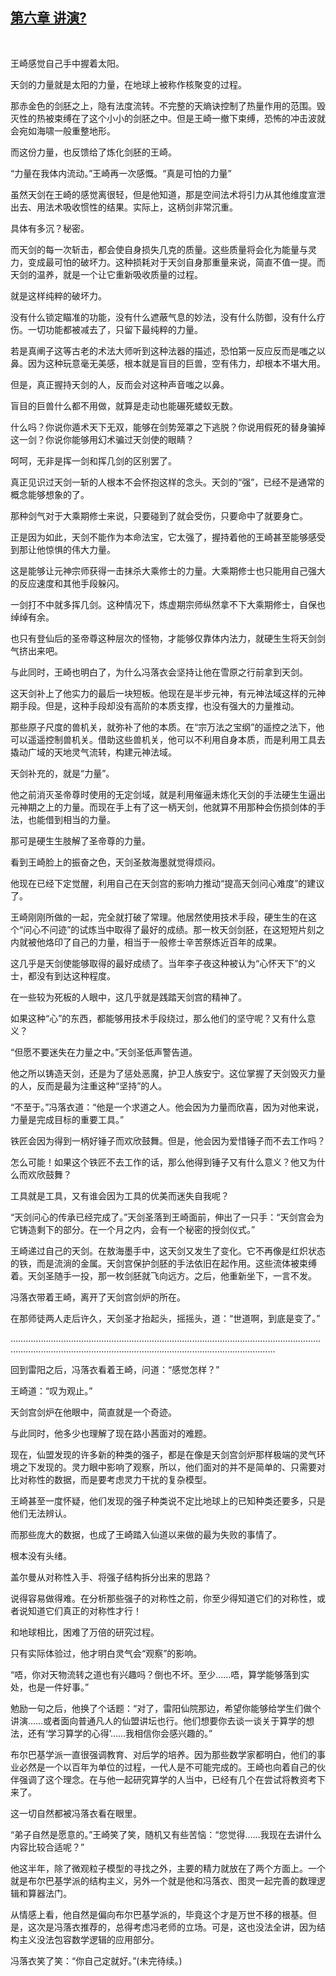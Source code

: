 ## [第六章 讲演?](https://www.xxbiquge.com/11_11207/9116461.html)
﻿

  王崎感觉自己手中握着太阳。

  天剑的力量就是太阳的力量，在地球上被称作核聚变的过程。

  那赤金色的剑胚之上，隐有法度流转。不完整的天熵诀控制了热量作用的范围。毁灭性的热被束缚在了这个小小的剑胚之中。但是王崎一撤下束缚，恐怖的冲击波就会宛如海啸一般重整地形。

  而这份力量，也反馈给了炼化剑胚的王崎。

  “力量在我体内流动。”王崎再一次感慨。“真是可怕的力量”

  虽然天剑在王崎的感觉离很轻，但是他知道，那是空间法术将引力从其他维度宣泄出去、用法术吸收惯性的结果。实际上，这柄剑非常沉重。

  具体有多沉？秘密。

  而天剑的每一次斩击，都会使自身损失几克的质量。这些质量将会化为能量与灵力，变成最可怕的破坏力。这种损耗对于天剑自身那重量来说，简直不值一提。而天剑的温养，就是一个让它重新吸收质量的过程。

  就是这样纯粹的破坏力。

  没有什么锁定瞄准的功能，没有什么遮蔽气息的妙法，没有什么防御，没有什么疗伤。一切功能都被减去了，只留下最纯粹的力量。

  若是真阐子这等古老的术法大师听到这种法器的描述，恐怕第一反应反而是嗤之以鼻。因为这种玩意毫无美感，根本就是盲目的巨兽，空有伟力，却根本不堪大用。

  但是，真正握持天剑的人，反而会对这种声音嗤之以鼻。

  盲目的巨兽什么都不用做，就算是走动也能碾死蝼蚁无数。

  什么吗？你说你遁术天下无双，能够在剑势笼罩之下逃脱？你说用假死的替身骗掉这一剑？你说你能够用幻术骗过天剑使的眼睛？

  呵呵，无非是挥一剑和挥几剑的区别罢了。

  真正见识过天剑一斩的人根本不会怀抱这样的念头。天剑的“强”，已经不是通常的概念能够想象的了。

  那种剑气对于大乘期修士来说，只要碰到了就会受伤，只要命中了就要身亡。

  正是因为如此，天剑不能作为本命法宝，它太强了，握持着他的王崎甚至能够感受到那让他惊惧的伟大力量。

  这是能够让元神宗师获得一击抹杀大乘修士的力量。大乘期修士也只能用自己强大的反应速度和其他手段躲闪。

  一剑打不中就多挥几剑。这种情况下，炼虚期宗师纵然拿不下大乘期修士，自保也绰绰有余。

  也只有登仙后的圣帝尊这种层次的怪物，才能够仅靠体内法力，就硬生生将天剑剑气挤出来吧。

  与此同时，王崎也明白了，为什么冯落衣会坚持让他在雪原之行前拿到天剑。

  这天剑补上了他实力的最后一块短板。他现在是半步元神，有元神法域这样的元神期手段。但是，这种手段却没有高阶的本质支撑，也没有强大的力量推动。

  那些原子尺度的兽机关，就弥补了他的本质。在“宗万法之宝纲”的遥控之法下，他可以遥遥控制兽机关。借助这些兽机关，他可以不利用自身本质，而是利用工具去撬动广域的天地灵气流转，构建元神法域。

  天剑补充的，就是“力量”。

  他之前消灭圣帝尊时使用的无定剑域，就是利用催逼未炼化天剑的手法硬生生逼出元神期之上的力量。而现在手上有了这一柄天剑，他就算不用那种会伤损剑体的手法，也能借到相当的力量。

  那可是硬生生肢解了圣帝尊的力量。

  看到王崎脸上的振奋之色，天剑圣敖海墨就觉得烦闷。

  他现在已经下定觉醒，利用自己在天剑宫的影响力推动“提高天剑问心难度”的建议了。

  王崎刚刚所做的一起，完全就打破了常理。他居然使用技术手段，硬生生的在这个“问心不问迹”的试炼当中取得了最好的成绩。那一枚天剑剑胚，在这短短片刻之内就被他烙印了自己的力量，相当于一般修士辛苦祭炼近百年的成果。

  这几乎是天剑使能够取得的最好成绩了。当年李子夜这种被认为“心怀天下”的义士，都没有到达这种程度。

  在一些较为死板的人眼中，这几乎就是践踏天剑宫的精神了。

  如果这种“心”的东西，都能够用技术手段绕过，那么他们的坚守呢？又有什么意义？

  “但愿不要迷失在力量之中。”天剑圣低声警告道。

  他之所以铸造天剑，还是为了惩处恶魔，护卫人族安宁。这位掌握了天剑毁灭力量的人，反而是最为注重这种“坚持”的人。

  “不至于。”冯落衣道：“他是一个求道之人。他会因为力量而欣喜，因为对他来说，力量是完成目标的重要工具。”

  铁匠会因为得到一柄好锤子而欢欣鼓舞。但是，他会因为爱惜锤子而不去工作吗？

  怎么可能！如果这个铁匠不去工作的话，那么他得到锤子又有什么意义？他又为什么而欢欣鼓舞？

  工具就是工具，又有谁会因为工具的优美而迷失自我呢？

  “天剑问心的传承已经完成了。”天剑圣落到王崎面前，伸出了一只手：“天剑宫会为它铸造剩下的部分。在一个月之内，会有一个秘密的授剑仪式。”

  王崎递过自己的天剑。在敖海墨手中，这天剑又发生了变化。它不再像是红炽状态的铁，而是流淌的金属。天剑宫保护剑胚的手法依旧在起作用。这些流体被束缚着。天剑圣随手一投，那一枚剑胚就飞向远方。之后，他重新坐下，一言不发。

  冯落衣带着王崎，离开了天剑宫剑炉的所在。

  在那师徒两人走后许久，天剑圣才抬起头，摇摇头，道：“世道啊，到底是变了。”

  …………………………………………………………………………………………………………………………………………………………………………………………………………

  回到雷阳之后，冯落衣看着王崎，问道：“感觉怎样？”

  王崎道：“叹为观止。”

  天剑宫剑炉在他眼中，简直就是一个奇迹。

  与此同时，他多少也理解了现在路小茜面对的难题。

  现在，仙盟发现的许多新的种类的强子，都是在像是天剑宫剑炉那样极端的灵气环境之下发现的。灵力眼中影响了观察，所以，他们面对的并不是简单的、只需要对比对称性的数据，而是要考虑灵力干扰的复杂模型。

  王崎甚至一度怀疑，他们发现的强子种类说不定比地球上的已知种类还要多，只是他们无法辨认。

  而那些庞大的数据，也成了王崎踏入仙道以来做的最为失败的事情了。

  根本没有头绪。

  盖尔曼从对称性入手、将强子结构拆分出来的思路？

  说得容易做得难。在分析那些强子的对称性之前，你至少得知道它们的对称性，或者说知道它们真正的对称性才行！

  和地球相比，困难了万倍的研究过程。

  只有实际体验过，他才明白灵气会“观察”的影响。

  “唔，你对天物流转之道也有兴趣吗？倒也不坏。至少……唔，算学能够落到实处，也是一件好事。”

  勉励一句之后，他换了个话题：“对了，雷阳仙院那边，希望你能够给学生们做个讲演……或者面向普通凡人的仙盟讲坛也行。他们想要你去谈一谈关于算学的想法，还有‘学习算学的心得’……我相信你会感兴趣的。”

  布尔巴基学派一直很强调教育、对后学的培养。因为那些数学家都明白，他们的事业必然是一个以百年为单位的过程，一代人是不可能完成的。王崎也向着自己的伙伴强调了这个理念。在与他一起研究算学的人当中，已经有几个在尝试将教资考下来了。

  这一切自然都被冯落衣看在眼里。

  “弟子自然是愿意的。”王崎笑了笑，随机又有些苦恼：“您觉得……我现在去讲什么内容比较合适呢？”

  他这半年，除了微观粒子模型的寻找之外，主要的精力就放在了两个方面上。一个就是布尔巴基学派的结构主义，另外一个就是他和冯落衣、图灵一起完善的数理逻辑和算器法门。

  从情感上看，他自然是偏向布尔巴基学派的，毕竟这个才是万世不移的根基。但是，这次是冯落衣推荐的，总得考虑冯老师的立场。可是，这也没法全讲，因为结构主义没法包容数学逻辑的应用部分。

  冯落衣笑了笑：“你自己定就好。”(未完待续。)
